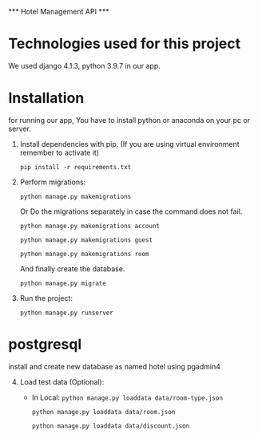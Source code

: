 *** Hotel Management API ***

# Technologies used for this project

We used django 4.1.3, python 3.9.7 in our app.


# Installation

for running our app, You have to install python or anaconda on your pc or server.


1. Install dependencies with pip. (If you are using virtual environment remember to activate it)

    `pip install -r requirements.txt`


2. Perform migrations: 

    `python manage.py makemigrations`

    Or Do the migrations separately in case the command does not fail.

    `python manage.py makemigrations account`

    `python manage.py makemigrations guest`

    `python manage.py makemigrations room`

    And finally create the database.

    `python manage.py migrate`


3. Run the project:

    `python manage.py runserver`

# postgresql
install and create new database as named hotel using pgadmin4

4. Load test data (Optional):

    * In Local:
        `python manage.py loaddata data/room-type.json`

        `python manage.py loaddata data/room.json`

        `python manage.py loaddata data/discount.json`


